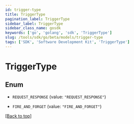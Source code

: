 ```yaml
---
id: trigger-type
title: TriggerType
pagination_label: TriggerType
sidebar_label: TriggerType
sidebar_class_name: gosdk
keywords: ['go', 'golang', 'sdk', 'TriggerType'] 
slug: /tools/sdk/go/beta/models/trigger-type
tags: ['SDK', 'Software Development Kit', 'TriggerType']
---
```


# TriggerType

## Enum


* `REQUEST_RESPONSE` (value: `"REQUEST_RESPONSE"`)

* `FIRE_AND_FORGET` (value: `"FIRE_AND_FORGET"`)


[[Back to top]](#) 



